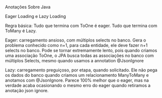 Anotações Sobre Java 

Eager Loading e Lazy Loading 

Regra básica: 
Tudo que termina com ToOne é eager.
Tudo que termina com ToMany é Lazy. 

Eager: carregamento ansioso, com múltiplos selects no banco. Gera o problema conhecido como n+1, 
para cada entidade, ele deve fazer n+1 selects no banco. Pode se tornar extremamente lento, pois 
quando criamos uma associação ToOne, o JPA busca todas as associações no banco com múltiplos 
Selects, mesmo quando usamos a annotation @JsonIgnore

Lazy: carregamento preguiçoso, por etapa, quando solicitado. Ele não pega os dados do banco quando 
criamos um relacionamento ManyToMany e anotamos com @JsonIgnore. Parece 100% melhor que o eager, mas 
na verdade acaba ocasionando o mesmo erro do eager quando retiramos a anotação json ignore. 
